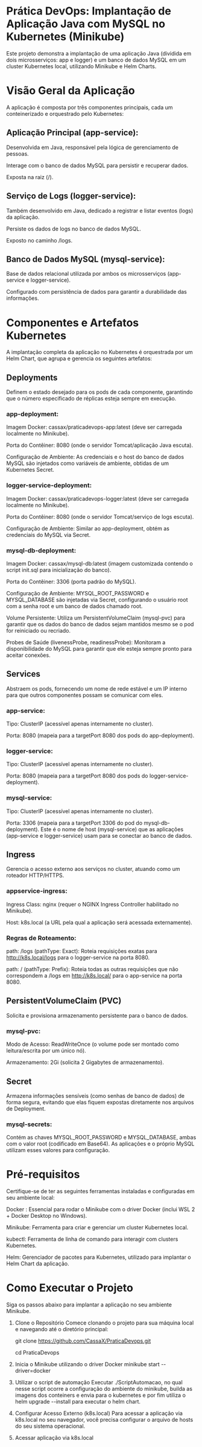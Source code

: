 # Prática DevOps: Implantação de Aplicação Java com MySQL no Kubernetes (Minikube)
Este projeto demonstra a implantação de uma aplicação Java (dividida em dois microsserviços: app e logger) e um banco de dados MySQL em um cluster Kubernetes local, utilizando Minikube e Helm Charts.

# Visão Geral da Aplicação
A aplicação é composta por três componentes principais, cada um conteinerizado e orquestrado pelo Kubernetes:

## Aplicação Principal (app-service):

Desenvolvida em Java, responsável pela lógica de gerenciamento de pessoas.

Interage com o banco de dados MySQL para persistir e recuperar dados.

Exposta na raiz (/).

## Serviço de Logs (logger-service):

Também desenvolvido em Java, dedicado a registrar e listar eventos (logs) da aplicação.

Persiste os dados de logs no banco de dados MySQL.

Exposto no caminho /logs.

## Banco de Dados MySQL (mysql-service):

Base de dados relacional utilizada por ambos os microsserviços (app-service e logger-service).

Configurado com persistência de dados para garantir a durabilidade das informações.

# Componentes e Artefatos Kubernetes
A implantação completa da aplicação no Kubernetes é orquestrada por um Helm Chart, que agrupa e gerencia os seguintes artefatos:

## Deployments
Definem o estado desejado para os pods de cada componente, garantindo que o número especificado de réplicas esteja sempre em execução.

### app-deployment:

Imagem Docker: cassax/praticadevops-app:latest (deve ser carregada localmente no Minikube).

Porta do Contêiner: 8080 (onde o servidor Tomcat/aplicação Java escuta).

Configuração de Ambiente: As credenciais e o host do banco de dados MySQL são injetados como variáveis de ambiente, obtidas de um Kubernetes Secret.

### logger-service-deployment:

Imagem Docker: cassax/praticadevops-logger:latest (deve ser carregada localmente no Minikube).

Porta do Contêiner: 8080 (onde o servidor Tomcat/serviço de logs escuta).

Configuração de Ambiente: Similar ao app-deployment, obtém as credenciais do MySQL via Secret.

### mysql-db-deployment:

Imagem Docker: cassax/mysql-db:latest (imagem customizada contendo o script init.sql para inicialização do banco).

Porta do Contêiner: 3306 (porta padrão do MySQL).

Configuração de Ambiente: MYSQL_ROOT_PASSWORD e MYSQL_DATABASE são injetadas via Secret, configurando o usuário root com a senha root e um banco de dados chamado root.

Volume Persistente: Utiliza um PersistentVolumeClaim (mysql-pvc) para garantir que os dados do banco de dados sejam mantidos mesmo se o pod for reiniciado ou recriado.

Probes de Saúde (livenessProbe, readinessProbe): Monitoram a disponibilidade do MySQL para garantir que ele esteja sempre pronto para aceitar conexões.

## Services
Abstraem os pods, fornecendo um nome de rede estável e um IP interno para que outros componentes possam se comunicar com eles.

### app-service:

Tipo: ClusterIP (acessível apenas internamente no cluster).

Porta: 8080 (mapeia para a targetPort 8080 dos pods do app-deployment).

### logger-service:

Tipo: ClusterIP (acessível apenas internamente no cluster).

Porta: 8080 (mapeia para a targetPort 8080 dos pods do logger-service-deployment).

### mysql-service:

Tipo: ClusterIP (acessível apenas internamente no cluster).

Porta: 3306 (mapeia para a targetPort 3306 do pod do mysql-db-deployment). Este é o nome de host (mysql-service) que as aplicações (app-service e logger-service) usam para se conectar ao banco de dados.

## Ingress
Gerencia o acesso externo aos serviços no cluster, atuando como um roteador HTTP/HTTPS.

### appservice-ingress:

Ingress Class: nginx (requer o NGINX Ingress Controller habilitado no Minikube).

Host: k8s.local (a URL pela qual a aplicação será acessada externamente).

### Regras de Roteamento:

path: /logs (pathType: Exact): Roteia requisições exatas para http://k8s.local/logs para o logger-service na porta 8080.

path: / (pathType: Prefix): Roteia todas as outras requisições que não correspondem a /logs em http://k8s.local/ para o app-service na porta 8080.

## PersistentVolumeClaim (PVC)
Solicita e provisiona armazenamento persistente para o banco de dados.

### mysql-pvc:

Modo de Acesso: ReadWriteOnce (o volume pode ser montado como leitura/escrita por um único nó).

Armazenamento: 2Gi (solicita 2 Gigabytes de armazenamento).

## Secret
Armazena informações sensíveis (como senhas de banco de dados) de forma segura, evitando que elas fiquem expostas diretamente nos arquivos de Deployment.

### mysql-secrets:

Contém as chaves MYSQL_ROOT_PASSWORD e MYSQL_DATABASE, ambas com o valor root (codificado em Base64). As aplicações e o próprio MySQL utilizam esses valores para configuração.

# Pré-requisitos
Certifique-se de ter as seguintes ferramentas instaladas e configuradas em seu ambiente local:

Docker : Essencial para rodar o Minikube com o driver Docker (inclui WSL 2 + Docker Desktop no Windows).

Minikube: Ferramenta para criar e gerenciar um cluster Kubernetes local.

kubectl: Ferramenta de linha de comando para interagir com clusters Kubernetes.

Helm: Gerenciador de pacotes para Kubernetes, utilizado para implantar o Helm Chart da aplicação.


# Como Executar o Projeto
Siga os passos abaixo para implantar a aplicação no seu ambiente Minikube.

1. Clone o Repositório
Comece clonando o projeto para sua máquina local e navegando até o diretório principal:

    git clone https://github.com/CassaX/PraticaDevops.git
    
    cd PraticaDevops

2. Inicia o Minikube utilizando o driver Docker
minikube start --driver=docker

3. Utilizar o script de automação
Executar ./ScriptAutomacao, no qual nesse script ocorre a configuração do ambiente do minikube, builda as imagens dos conteiners e envia para o kubernetes e por fim utiliza o helm upgrade --install para executar o helm chart.

4. Configurar Acesso Externo (k8s.local)
Para acessar a aplicação via k8s.local no seu navegador, você precisa configurar o arquivo de hosts do seu sistema operacional.

5. Acessar aplicação via k8s.local


